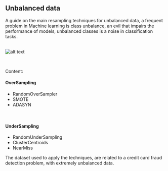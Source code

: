 
## Unbalanced data


A guide on the main resampling techniques for unbalanced data, a frequent problem in Machine learning is class unbalance, an evil that impairs the performance of models, unbalanced classes is a noise in classification tasks.
<br>
<br>




![alt text](https://www.mdpi.com/education/education-09-00275/article_deploy/html/images/education-09-00275-g001.png)


<br>

Content:

#### OverSampling

* RandomOverSampler
* SMOTE
* ADASYN
<br>

#### UnderSampling

* RandomUnderSampling
* ClusterCentroids
* NearMiss



The dataset used to apply the techniques, are related to a credit card fraud detection problem, with extremely unbalanced data.





